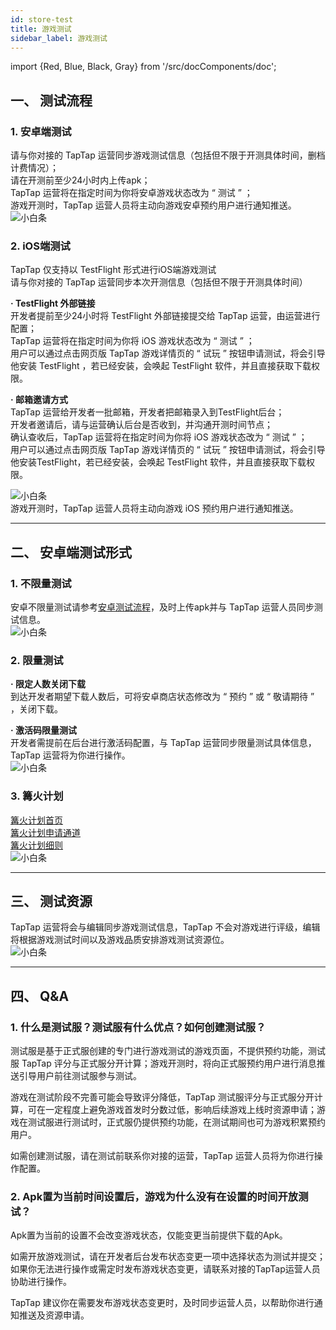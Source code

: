```yaml
---
id: store-test
title: 游戏测试
sidebar_label: 游戏测试
---
```

import {Red, Blue, Black, Gray} from '/src/docComponents/doc';


## **一、 测试流程**  

### **1. 安卓端测试**
请与你对接的 TapTap 运营同步游戏测试信息（包括但不限于开测具体时间，删档计费情况）；  
请在开测前至少24小时内上传apk；  
TapTap 运营将在指定时间为你将安卓游戏状态改为 “ 测试 ” ；  
游戏开测时，TapTap 运营人员将主动向游戏安卓预约用户进行通知推送。  
![小白条](https://img.tapimg.com/market/images/c53d78b9b120276b53f82aebb0d01537.png)  

### **2. iOS端测试**  
TapTap 仅支持以 TestFlight 形式进行iOS端游戏测试  
请与你对接的 TapTap 运营同步本次开测信息（包括但不限于开测具体时间）


**· TestFlight 外部链接**  
开发者提前至少24小时将 TestFlight 外部链接提交给 TapTap 运营，由运营进行配置；  
TapTap 运营将在指定时间为你将 iOS 游戏状态改为 “ 测试 ” ；  
用户可以通过点击网页版 TapTap 游戏详情页的 “ 试玩 ” 按钮申请测试，将会引导他安装 TestFlight ，若已经安装，会唤起 TestFlight 软件，并且直接获取下载权限。  


**· 邮箱邀请方式**  
TapTap 运营给开发者一批邮箱，开发者把邮箱录入到TestFlight后台；  
开发者邀请后，请与运营确认后台是否收到，并沟通开测时间节点；  
确认查收后，TapTap 运营将在指定时间为你将 iOS 游戏状态改为 “ 测试 ” ；  
用户可以通过点击网页版 TapTap 游戏详情页的 “ 试玩 ” 按钮申请测试，将会引导他安装TestFlight，若已经安装，会唤起 TestFlight 软件，并且直接获取下载权限。  

![小白条](https://img.tapimg.com/market/images/c53d78b9b120276b53f82aebb0d01537.png)  
游戏开测时，TapTap 运营人员将主动向游戏 iOS 预约用户进行通知推送。  

---

## **二、 安卓端测试形式**  

### **1. 不限量测试**
安卓不限量测试请参考[安卓测试流程](https://www.taptap.com/developer/help_docs/7?id=46#document_0)，及时上传apk并与 TapTap 运营人员同步测试信息。  
![小白条](https://img.tapimg.com/market/images/c53d78b9b120276b53f82aebb0d01537.png)  

### **2. 限量测试**  

**· 限定人数关闭下载**  
到达开发者期望下载人数后，可将安卓商店状态修改为 “ 预约 ” 或 “ 敬请期待 ” ，关闭下载。  

**· 激活码限量测试**  
开发者需提前在后台进行激活码配置，与 TapTap 运营同步限量测试具体信息，TapTap 运营将为你进行操作。  
![小白条](https://img.tapimg.com/market/images/c53d78b9b120276b53f82aebb0d01537.png)  

### **3. 篝火计划**  
 [篝火计划首页](https://www.taptap.com/campfire)  
 [篝火计划申请通道](https://www.taptap.com/campfire/apply/developer)  
 [篝火计划细则](https://www.taptap.com/campfire/guide)  
![小白条](https://img.tapimg.com/market/images/c53d78b9b120276b53f82aebb0d01537.png)  

---

## **三、 测试资源**  
TapTap 运营将会与编辑同步游戏测试信息，TapTap 不会对游戏进行评级，编辑将根据游戏测试时间以及游戏品质安排游戏测试资源位。  
![小白条](https://img.tapimg.com/market/images/c53d78b9b120276b53f82aebb0d01537.png)  

---

## **四、 Q&A**  
### **1. 什么是测试服？测试服有什么优点？如何创建测试服？**  
测试服是基于正式服创建的专门进行游戏测试的游戏页面，不提供预约功能，测试服 TapTap 评分与正式服分开计算；游戏开测时，将向正式服预约用户进行消息推送引导用户前往测试服参与测试。  

游戏在测试阶段不完善可能会导致评分降低，TapTap 测试服评分与正式服分开计算，可在一定程度上避免游戏首发时分数过低，影响后续游戏上线时资源申请；游戏在测试服进行测试时，正式服仍提供预约功能，在测试期间也可为游戏积累预约用户。  

如需创建测试服，请在测试前联系你对接的运营，TapTap 运营人员将为你进行操作配置。  


### **2. Apk置为当前时间设置后，游戏为什么没有在设置的时间开放测试？**  
Apk置为当前的设置不会改变游戏状态，仅能变更当前提供下载的Apk。  

如需开放游戏测试，请在开发者后台<Blue>发布状态变更</Blue>一项中选择状态为测试并提交；  
如果你无法进行操作或需定时发布游戏状态变更，请联系对接的TapTap运营人员协助进行操作。  

TapTap 建议你在需要发布游戏状态变更时，及时同步运营人员，以帮助你进行通知推送及资源申请。  
